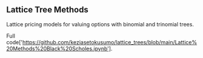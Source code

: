 ## Lattice Tree Methods
Lattice pricing models for valuing options with binomial and trinomial trees.

Full code['https://github.com/keziasetokusumo/lattice_trees/blob/main/Lattice%20Methods%20Black%20Scholes.ipynb'].
